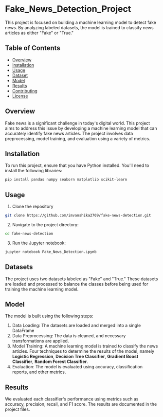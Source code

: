 # Fake_News_Detection_Project

This project is focused on building a machine learning model to detect fake news. By analyzing labeled datasets, the model is trained to classify news articles as either "Fake" or "True."

## Table of Contents

- [Overview](#overview)
- [Installation](#installation)
- [Usage](#usage)
- [Dataset](#dataset)
- [Model](#model)
- [Results](#results)
- [Contributing](#contributing)
- [License](#license)

## Overview

Fake news is a significant challenge in today's digital world. This project aims to address this issue by developing a machine learning model that can accurately identify fake news articles. The project involves data preprocessing, model training, and evaluation using a variety of metrics.

## Installation

To run this project, ensure that you have Python installed. You'll need to install the following libraries:

```bash
pip install pandas numpy seaborn matplotlib scikit-learn
```

## Usage

1. Clone the repository

```bash
git clone https://github.com/imvanshika2709/fake-news-detection.git
```
2. Navigate to the project directory:

```bash
cd fake-news-detection
```

3. Run the Jupyter notebook:

```bash
jupyter notebook Fake_News_Detection.ipynb
```

## Datasets
The project uses two datasets labeled as "Fake" and "True." These datasets are loaded and processed to balance the classes before being used for training the machine learning model.

## Model

The model is built using the following steps:

1. Data Loading: The datasets are loaded and merged into a single DataFrame
2. Data Preprocessing: The data is cleaned, and necessary transformations are applied.
3. Model Training: A machine learning model is trained to classify the news articles. Four techniques to determine the results of the model, namely **Logistic Regression**, **Decision Tree Classifier**, **Gradient Boost Classifier**, **Random Forest Classifier**.
4. Evaluation: The model is evaluated using accuracy, classification reports, and other metrics.

## Results

We evaluated each classifier's performance using metrics such as accuracy, precision, recall, and F1 score. The results are documented in the project files.





